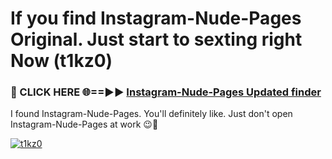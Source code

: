 # If you find Instagram-Nude-Pages Original. Just start to sexting right Now (t1kz0)

<h3>🔴 CLICK HERE 🌐==►► <a href="https://tinyurl.com/mtbk5fxa" rel="nofollow">Instagram-Nude-Pages Updated finder</a></h3>

I found Instagram-Nude-Pages. You'll definitely like. Just don't open Instagram-Nude-Pages at work 😉💬

[![t1kz0](https://i.imgur.com/Q8WKrnY.jpeg)](https://tinyurl.com/mtbk5fxa)
